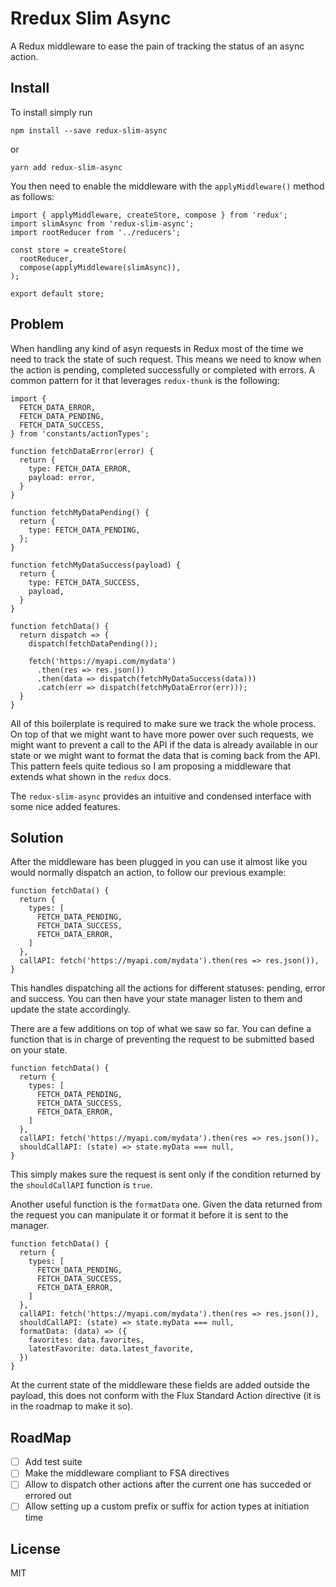 # Rredux Slim Async
A Redux middleware to ease the pain of tracking the status of an async action.

## Install

To install simply run

`npm install --save redux-slim-async`

or

`yarn add redux-slim-async`

You then need to enable the middleware with the `applyMiddleware()` method as follows:

```
import { applyMiddleware, createStore, compose } from 'redux';
import slimAsync from 'redux-slim-async';
import rootReducer from '../reducers';

const store = createStore(
  rootReducer,
  compose(applyMiddleware(slimAsync)),
);

export default store;
```

## Problem

When handling any kind of asyn requests in Redux most of the time we need to track the state of such request. This means we need to know when the action is pending, completed successfully or completed with errors. A common pattern for it that leverages `redux-thunk` is the following:

```
import {
  FETCH_DATA_ERROR,
  FETCH_DATA_PENDING,
  FETCH_DATA_SUCCESS,
} from 'constants/actionTypes';

function fetchDataError(error) {
  return {
    type: FETCH_DATA_ERROR,
    payload: error,
  }
}

function fetchMyDataPending() {
  return {
    type: FETCH_DATA_PENDING,
  };
}

function fetchMyDataSuccess(payload) {
  return {
    type: FETCH_DATA_SUCCESS,
    payload,
  }
}

function fetchData() {
  return dispatch => {
    dispatch(fetchDataPending());

    fetch('https://myapi.com/mydata')
      .then(res => res.json())
      .then(data => dispatch(fetchMyDataSuccess(data)))
      .catch(err => dispatch(fetchMyDataError(err)));
  }
}

```

All of this boilerplate is required to make sure we track the whole process. On top of that we might want to have more power over such requests, we might want to prevent a call to the API if the data is already available in our state or we might want to format the data that is coming back from the API. This pattern feels quite tedious so I am proposing a middleware that extends what shown in the `redux` docs.

The `redux-slim-async` provides an intuitive and condensed interface with some nice added features.

## Solution

After the middleware has been plugged in you can use it almost like you would normally dispatch an action, to follow our previous example:

```
function fetchData() {
  return {
    types: [
      FETCH_DATA_PENDING,
      FETCH_DATA_SUCCESS,
      FETCH_DATA_ERROR,
    ]
  },
  callAPI: fetch('https://myapi.com/mydata').then(res => res.json()),
}
```

This handles dispatching all the actions for different statuses: pending, error and success. You can then have your state manager listen to them and update the state accordingly.

There are a few additions on top of what we saw so far. You can define a function that is in charge of preventing the request to be submitted based on your state.

```
function fetchData() {
  return {
    types: [
      FETCH_DATA_PENDING,
      FETCH_DATA_SUCCESS,
      FETCH_DATA_ERROR,
    ]
  },
  callAPI: fetch('https://myapi.com/mydata').then(res => res.json()),
  shouldCallAPI: (state) => state.myData === null,
}
```

This simply makes sure the request is sent only if the condition returned by the `shouldCallAPI` function is `true`.

Another useful function is the `formatData` one. Given the data returned from the request you can manipulate it or format it before it is sent to the manager.

```
function fetchData() {
  return {
    types: [
      FETCH_DATA_PENDING,
      FETCH_DATA_SUCCESS,
      FETCH_DATA_ERROR,
    ]
  },
  callAPI: fetch('https://myapi.com/mydata').then(res => res.json()),
  shouldCallAPI: (state) => state.myData === null,
  formatData: (data) => ({
    favorites: data.favorites,
    latestFavorite: data.latest_favorite,
  })
}
```

At the current state of the middleware these fields are added outside the payload, this does not conform with the Flux Standard Action directive (it is in the roadmap to make it so).

## RoadMap

- [ ] Add test suite
- [ ] Make the middleware compliant to FSA directives
- [ ] Allow to dispatch other actions after the current one has succeded or errored out
- [ ] Allow setting up a custom prefix or suffix for action types at initiation time

## License

MIT
